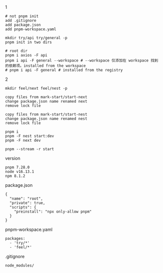1

    # not pnpm init
    add .gitignore
    add package.json
    add pnpm-workspace.yaml

    mkdir try/api try/general -p
    pnpm init in two dirs

    # root dir
    pnpm i axios -F api
    pnpm i api -F general --workspace # --workspace 仅添加在 workspace 找到的依赖项。installed from the workspace
    # pnpm i api -F general # installed from the registry

2

    mkdir feel/next feel/nest -p

    copy files from mark-start/start-next
    change package.json name renamed next
    remove lock file

    copy files from mark-start/start-nest
    change package.json name renamed nest
    remove lock file

    pnpm i
    pnpm -F nest start:dev
    pnpm -F next dev

    pnpm --stream -r start

version

    pnpm 7.28.0
    node v16.13.1
    npm 8.1.2

package.json

```
{
  "name": "root",
  "private": true,
  "scripts": {
    "preinstall": "npx only-allow pnpm"
  }
}
```

pnpm-workspace.yaml

```
packages:
  - 'try/*'
  - 'feel/*'
```

.gitignore

```
node_modules/
```

